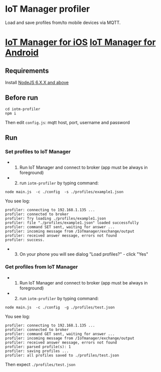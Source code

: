 # IoT Manager profiler

Load and save profiles from/to mobile devices via MQTT.

[IoT Manager for iOS](https://itunes.apple.com/us/app/iot-manager/id1155934877)
[IoT Manager for Android](https://play.google.com/store/apps/details?id=ru.esp8266.iotmanager)
=======================================================

## Requirements

Install [NodeJS 6.X.X and above](https://nodejs.org)

## Before run

```
cd iotm-profiler
npm i
```
Then edit `config.js`: mqtt host, port, username and password

## Run

### Set profiles to IoT Manager

- 1. Run IoT Manager and connect to broker (app must be always in foreground)
- 2. run `iotm-profiler` by typing command:

```
node main.js  -c ./config  -s ./profiles/example1.json
```

You see log:

```
profiler: connecting to 192.168.1.135 ...
profiler: connected to broker
profiler: Try loading ./profiles/example1.json
profiler: file "./profiles/example1.json" loaded successfully
profiler: command SET sent, waiting for answer ...
profiler: incoming message from /IoTmanager/exchange/output
profiler: received answer message, errors not found
profiler: success.
```

- 3. On your phone you will see dialog "Load profiles?" - click "Yes"

### Get profiles from IoT Manager

- 1. Run IoT Manager and connect to broker (app must be always in foreground)
- 2. run `iotm-profiler` by typing command:


```
node main.js  -c ./config  -g ./profiles/test.json
```

You see log:


```
profiler: connecting to 192.168.1.135 ...
profiler: connected to broker
profiler: command GET sent, waiting for answer ...
profiler: incoming message from /IoTmanager/exchange/output
profiler: received answer message, errors not found
profiler: parsed profile(s): 1
profiler: saving profiles ...
profiler: all profiles saved to ./profiles/test.json
```

Then expect `./profiles/test.json`
